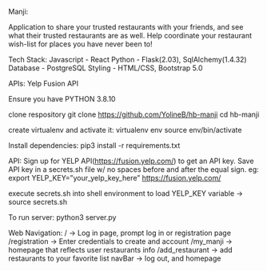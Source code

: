 Manji:

Application to share your trusted restaurants with your friends, and see what their trusted restaurants are as well. Help coordinate your restaurant wish-list for places you have never been to!

Tech Stack:
Javascript - React
Python - Flask(2.03), SqlAlchemy(1.4.32)
Database - PostgreSQL
Styling - HTML/CSS, Bootstrap 5.0

APIs:
Yelp Fusion API

Ensure you have PYTHON 3.8.10

clone respository
git clone https://github.com/YolineB/hb-manji
cd hb-manji

create virtualenv and activate it: 
virtualenv env
source env/bin/activate

Install dependencies:
pip3 install -r requirements.txt

API:
Sign up for YELP API(https://fusion.yelp.com/) to get an API key. Save API key in a secrets.sh file w/ no spaces before and after the equal sign. 
	eg: export YELP_KEY=”your_yelp_key_here”
https://fusion.yelp.com/

execute secrets.sh into shell environment to load YELP_KEY variable
	→ source secrets.sh

To run server:
python3 server.py

Web Navigation:
/ → Log in page, prompt log in or registration page
/registration → Enter credentials to create and account
/my_manji → homepage that reflects user restaurants info
/add_restaurant → add restaurants to your favorite list
navBar → log out, and homepage
